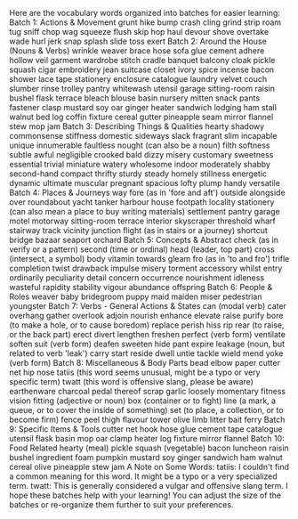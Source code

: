 Here are the vocabulary words organized into batches for easier learning:
Batch 1: Actions & Movement
grunt
hike
bump
crash
cling
grind
strip
roam
tug
sniff
chop
wag
squeeze
flush
skip
hop
haul
devour
shove
overtake
wade
hurl
jerk
snap
splash
slide
toss
exert
Batch 2: Around the House (Nouns & Verbs)
wrinkle
weaver
brace
hose
sofa
glue
cement
adhere
hollow
veil
garment
wardrobe
stitch
cradle
banquet
balcony
cloak
pickle
squash
cigar
embroidery
jean
suitcase
closet
ivory
spice
incense
bacon
shower
lace
tape
stationery
enclosure
catalogue
laundry
velvet
couch
slumber
rinse
trolley
pantry
whitewash
utensil
garage
sitting-room
raisin
bushel
flask
terrace
bleach
blouse
basin
nursery
mitten
snack
pants
fastener
clasp
mustard
soy
oar
ginger
heater
sandwich
lodging
ham
stall
walnut
bed
log
coffin
fixture
cereal
gutter
pineapple
seam
mirror
flannel
stew
mop
jam
Batch 3: Describing Things & Qualities
hearty
shadowy
commonsense
stiffness
domestic
sideways
slack
fragrant
slim
incapable
unique
innumerable
faultless
nought (can also be a noun)
filth
softness
subtle
awful
negligible
crooked
bald
dizzy
misery
customary
sweetness
essential
trivial
miniature
watery
wholesome
indoor
moderately
shabby
second-hand
compact
thrifty
sturdy
steady
homely
stillness
energetic
dynamic
ultimate
muscular
pregnant
spacious
lofty
plump
handy
versatile
Batch 4: Places & Journeys
way
fore (as in 'fore and aft')
outside
alongside
over
roundabout
yacht
tanker
harbour
house
footpath
locality
stationery (can also mean a place to buy writing materials)
settlement
pantry
garage
motel
motorway
sitting-room
terrace
interior
skyscraper
threshold
wharf
stairway
track
vicinity
junction
flight (as in stairs or a journey)
shortcut
bridge
bazaar
seaport
orchard
Batch 5: Concepts & Abstract
check (as in verify or a pattern)
second (time or ordinal)
head (leader, top part)
cross (intersect, a symbol)
body
vitamin
towards
gleam
fro (as in 'to and fro')
trifle
completion
twist
drawback
impulse
misery
torment
accessory
whilst
entry
ordinarily
peculiarity
detail
concern
occurrence
nourishment
idleness
wasteful
rapidity
stability
vigour
abundance
offspring
Batch 6: People & Roles
weaver
baby
bridegroom
puppy
maid
maiden
miser
pedestrian
youngster
Batch 7: Verbs - General Actions & States
can (modal verb)
cater
overhang
gather
overlook
adjoin
nourish
enhance
elevate
raise
purify
bore (to make a hole, or to cause boredom)
replace
perish
hiss
rip
rear (to raise, or the back part)
erect
divert
lengthen
freshen
perfect (verb form)
ventilate
soften
suit (verb form)
deafen
sweeten
hide
pant
expire
leakage (noun, but related to verb 'leak')
carry
start
reside
dwell
untie
tackle
wield
mend
yoke (verb form)
Batch 8: Miscellaneous & Body Parts
bead
elbow
paper
cutter
net
hip
nose
tatiis (this word seems unusual, might be a typo or very specific term)
twatt (this word is offensive slang, please be aware)
earthenware
charcoal
pedal
thereof
scrap
garlic
loosely
momentary
fitness
vision
fitting (adjective or noun)
box (container or to fight)
line (a mark, a queue, or to cover the inside of something)
set (to place, a collection, or to become firm)
fence
peel
thigh
flavour
tower
olive
limb
litter
bait
ferry
Batch 9: Specific Items & Tools
cutter
net
hook
hose
glue
cement
tape
catalogue
utensil
flask
basin
mop
oar
clamp
heater
log
fixture
mirror
flannel
Batch 10: Food Related
hearty (meal)
pickle
squash (vegetable)
bacon
luncheon
raisin
bushel
ingredient
foam
pumpkin
mustard
soy
ginger
sandwich
ham
walnut
cereal
olive
pineapple
stew
jam
A Note on Some Words:
tatiis: I couldn't find a common meaning for this word. It might be a typo or a very specialized term.
twatt: This is generally considered a vulgar and offensive slang term.
I hope these batches help with your learning! You can adjust the size of the batches or re-organize them further to suit your preferences.
